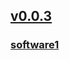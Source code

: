 ## [v0.0.3](https://github.com/littleflute/ghost/edit/master/README.md)
### [software1](https://github.com/littleflute/software1)

